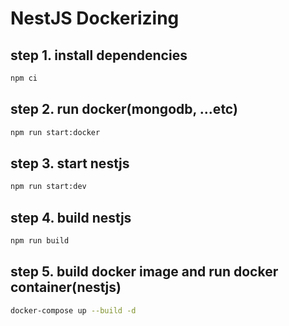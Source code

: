 # NestJS Dockerizing

## step 1. install dependencies

```zsh
npm ci
```

## step 2. run docker(mongodb, ...etc)

```zsh
npm run start:docker
```

## step 3. start nestjs

```zsh
npm run start:dev
```

## step 4. build nestjs

```zsh
npm run build
```

## step 5. build docker image and run docker container(nestjs)

```zsh
docker-compose up --build -d
```
